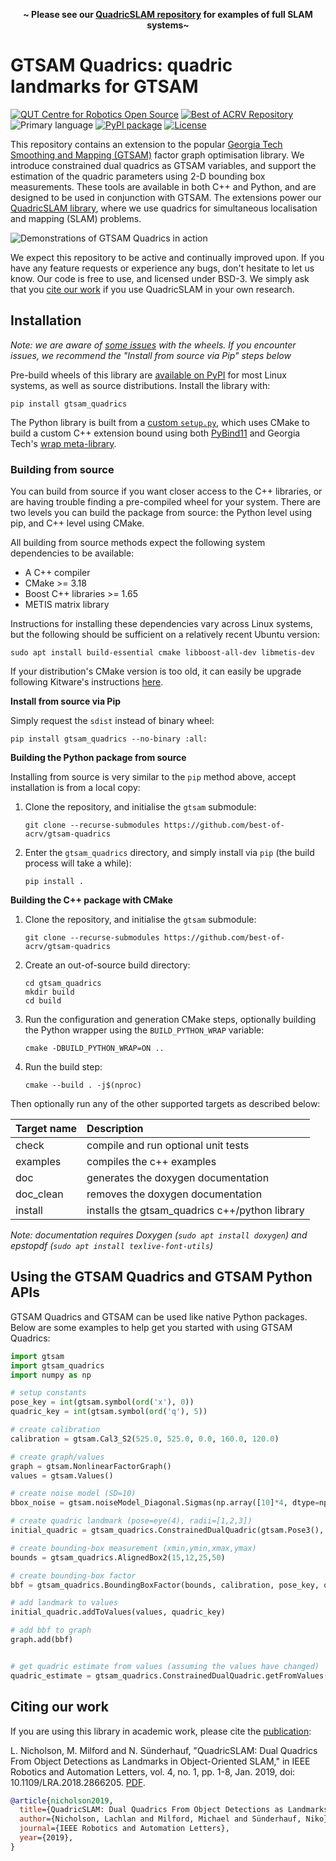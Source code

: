 <p align=center><strong>~ Please see our <a href="https://github.com/qcr/quadricslam">QuadricSLAM repository</a> for examples of full SLAM systems~</strong></p>

# GTSAM Quadrics: quadric landmarks for GTSAM

[![QUT Centre for Robotics Open Source](https://github.com/qcr/qcr.github.io/raw/master/misc/badge.svg)](https://qcr.github.io)
[![Best of ACRV Repository](https://img.shields.io/badge/collection-best--of--acrv-%23a31b2a)](https://roboticvision.org/best-of-acrv)
![Primary language](https://img.shields.io/github/languages/top/qcr/gtsam-quadrics)
[![PyPI package](https://img.shields.io/pypi/pyversions/gtsam-quadrics)](https://pypi.org/project/gtsam-quadrics/)
[![License](https://img.shields.io/github/license/qcr/gtsam-quadrics)](./LICENSE.txt)

This repository contains an extension to the popular [Georgia Tech Smoothing and Mapping (GTSAM)](https://github.com/borglab/gtsam) factor graph optimisation library. We introduce constrained dual quadrics as GTSAM variables, and support the estimation of the quadric parameters using 2-D bounding box measurements. These tools are available in both C++ and Python, and are designed to be used in conjunction with GTSAM. The extensions power our [QuadricSLAM library](https://github.com/qcr/quadricslam), where we use quadrics for simultaneous localisation and mapping (SLAM) problems.

![Demonstrations of GTSAM Quadrics in action](https://github.com/qcr/gtsam-quadrics/raw/master/doc/gtsam_quadrics.png)

We expect this repository to be active and continually improved upon. If you have any feature requests or experience any bugs, don't hesitate to let us know. Our code is free to use, and licensed under BSD-3. We simply ask that you [cite our work](#citing-our-work) if you use QuadricSLAM in your own research.

## Installation

_Note: we are aware of [some issues](https://github.com/qcr/gtsam-quadrics/issues/24) with the wheels. If you encounter issues, we recommend the "Install from source via Pip" steps below_

Pre-build wheels of this library are [available on PyPI](https://pypi.org/project/gtsam-quadrics/) for most Linux systems, as well as source distributions. Install the library with:

```
pip install gtsam_quadrics
```

The Python library is built from a [custom `setup.py`](/setup.py), which uses CMake to build a custom C++ extension bound using both [PyBind11](https://github.com/pybind/pybind11) and Georgia Tech's [wrap meta-library](https://github.com/borglab/wrap).

### Building from source

You can build from source if you want closer access to the C++ libraries, or are having trouble finding a pre-compiled wheel for your system. There are two levels you can build the package from source: the Python level using pip, and C++ level using CMake.

All building from source methods expect the following system dependencies to be available:

- A C++ compiler
- CMake >= 3.18
- Boost C++ libraries >= 1.65
- METIS matrix library

Instructions for installing these dependencies vary across Linux systems, but the following should be sufficient on a relatively recent Ubuntu version:

```
sudo apt install build-essential cmake libboost-all-dev libmetis-dev
```

If your distribution's CMake version is too old, it can easily be upgrade following Kitware's instructions [here](https://apt.kitware.com/).

**Install from source via Pip**

Simply request the `sdist` instead of binary wheel:

```
pip install gtsam_quadrics --no-binary :all:
```

**Building the Python package from source**

Installing from source is very similar to the `pip` method above, accept installation is from a local copy:

1. Clone the repository, and initialise the `gtsam` submodule:

   ```
   git clone --recurse-submodules https://github.com/best-of-acrv/gtsam-quadrics
   ```

2. Enter the `gtsam_quadrics` directory, and simply install via `pip` (the build process will take a while):

   ```
   pip install .
   ```

**Building the C++ package with CMake**

1. Clone the repository, and initialise the `gtsam` submodule:

   ```
   git clone --recurse-submodules https://github.com/best-of-acrv/gtsam-quadrics
   ```

2. Create an out-of-source build directory:

   ```
   cd gtsam_quadrics
   mkdir build
   cd build
   ```

3. Run the configuration and generation CMake steps, optionally building the Python wrapper using the `BUILD_PYTHON_WRAP` variable:

   ```
   cmake -DBUILD_PYTHON_WRAP=ON ..
   ```

4. Run the build step:

   ```
   cmake --build . -j$(nproc)
   ```

Then optionally run any of the other supported targets as described below:

| **Target name** | **Description**                                |
| :-------------- | :--------------------------------------------- |
| check           | compile and run optional unit tests            |
| examples        | compiles the c++ examples                      |
| doc             | generates the doxygen documentation            |
| doc_clean       | removes the doxygen documentation              |
| install         | installs the gtsam_quadrics c++/python library |

_Note: documentation requires Doxygen (`sudo apt install doxygen`) and epstopdf (`sudo apt install texlive-font-utils`)_

## Using the GTSAM Quadrics and GTSAM Python APIs

GTSAM Quadrics and GTSAM can be used like native Python packages. Below are some examples to help get you started with using GTSAM Quadrics:

```python
import gtsam
import gtsam_quadrics
import numpy as np

# setup constants
pose_key = int(gtsam.symbol(ord('x'), 0))
quadric_key = int(gtsam.symbol(ord('q'), 5))

# create calibration
calibration = gtsam.Cal3_S2(525.0, 525.0, 0.0, 160.0, 120.0)

# create graph/values
graph = gtsam.NonlinearFactorGraph()
values = gtsam.Values()

# create noise model (SD=10)
bbox_noise = gtsam.noiseModel_Diagonal.Sigmas(np.array([10]*4, dtype=np.float))

# create quadric landmark (pose=eye(4), radii=[1,2,3])
initial_quadric = gtsam_quadrics.ConstrainedDualQuadric(gtsam.Pose3(), np.array([1.,2.,3.]))

# create bounding-box measurement (xmin,ymin,xmax,ymax)
bounds = gtsam_quadrics.AlignedBox2(15,12,25,50)

# create bounding-box factor
bbf = gtsam_quadrics.BoundingBoxFactor(bounds, calibration, pose_key, quadric_key, bbox_noise)

# add landmark to values
initial_quadric.addToValues(values, quadric_key)

# add bbf to graph
graph.add(bbf)


# get quadric estimate from values (assuming the values have changed)
quadric_estimate = gtsam_quadrics.ConstrainedDualQuadric.getFromValues(values, quadric_key)
```

## Citing our work

If you are using this library in academic work, please cite the [publication](https://ieeexplore.ieee.org/document/8440105):

L. Nicholson, M. Milford and N. Sünderhauf, "QuadricSLAM: Dual Quadrics From Object Detections as Landmarks in Object-Oriented SLAM," in IEEE Robotics and Automation Letters, vol. 4, no. 1, pp. 1-8, Jan. 2019, doi: 10.1109/LRA.2018.2866205. [PDF](https://arxiv.org/abs/1804.04011).

```bibtex
@article{nicholson2019,
  title={QuadricSLAM: Dual Quadrics From Object Detections as Landmarks in Object-Oriented SLAM},
  author={Nicholson, Lachlan and Milford, Michael and Sünderhauf, Niko},
  journal={IEEE Robotics and Automation Letters},
  year={2019},
}
```
